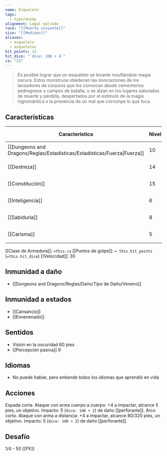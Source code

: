 ```yaml
---
name: Esqueleto
tags:
  - type/enemy
alignment: Legal malvado
race: "[[Muerto viviente]]"
size: "[[Mediano]]"
aliases:
  - esqueleto
  - esqueletos
hit_points: 13
hit_dice: "`dice: 2d8 + 4`"
ca: "13"
---
```

> Es posible lograr que un esqueleto se levante insuflándole magia oscura. Estos monstruos  obedecen las invocaciones de los lanzadores de conjuros que los convocan desde cementerios pedregosos y campos de batalla, o se alzan en los lugares saturados de muerte y pérdida,  despertados por el estímulo de la magia nigromántica o la presencia de un mal que corrompe lo que toca.


## Características
| Característica                                                           | Nivel | Bonificador | Lanzar dado      |
| ------------------------------------------------------------------------ | ----- | ----------- | ---------------- |
| [[Dungeons and Dragons/Reglas/Estadisticas/Estadisticas/Fuerza\|Fuerza]] | 10    | 0           | `dice: 1d20 + 0` |
| [[Destreza]]                                                             | 14    | 2           | `dice: 1d20 + 2` |
| [[Constitución]]                                                         | 15    | 2           | `dice: 1d20 + 2` |
| [[Inteligencia]]                                                         | 6     | -2          | `dice: 1d20 - 2` |
| [[Sabiduría]]                                                            | 8     | -1          | `dice: 1d20 - 1` |
| [[Carisma]]                                                              | 5     | -3          | `dice: 1d20 - 3` |

[[Clase de Armadura]]: `=this.ca`
[[Puntos de golpe]]: `= this.hit_points` (`=this.hit_dice`)
[[Velocidad]]: 30

## Inmunidad a daño
- [[Dungeons and Dragons/Reglas/Daño/Tipo de Daño/Veneno]]

## Inmunidad a estados
- [[Cansancio]]
- [[Envenenado]]

## Sentidos
- Visión en la oscuridad 60 pies
- [[Percepción pasiva]] 9

## Idiomas
- No puede hablar, pero entiende todos los idiomas que aprendió en vida

## Acciones
Espada corta. Ataque con arma cuerpo a cuerpo: +4 a impactar, alcance 5 pies, un objetivo. Impacto: 5 (`dice: 1d6 + 2`) de daño [[perforante]].
Arco corto. Ataque con arma a distancia: +4 a impactar, alcance 80/320 pies, un objetivo. Impacto: 5 (`dice: 1d6 + 2`) de daño [[perforante]].
## Desafío
1/4 - 50 [[PX]]
